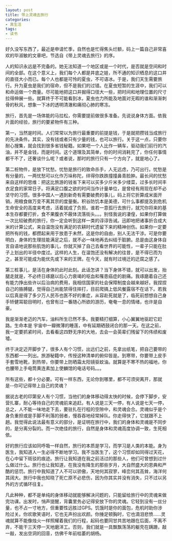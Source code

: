 ```yaml
---
layout: post
title: 带上灵魂去旅行
categories:
- 真生活
tags:
- 读书
---
```


好久没写东西了，最近是申请忙季，自然也是忙得焦头烂额，码上一篇自己非常喜欢的毕淑敏的文章吧，节选自《带上灵魂去旅行》的序。

人的知识永远是不完备的。她无法知道一个地区或是一个时代，是否就是空间和时间的全部。在这个意义上，我们每个人都是井底之娃，所不通的知识栖息的这口井的直径大小而已。每个人也都是可怜的夏虫，不可语冰。于是，我们天生需要旅行。升为夏虫是我们的宿命，但不是我们的过错。在夏虫短暂的生涯中，我们可以和命运做一个商量。尽可能地把这口井掘得口径大一些，把时间和地理位置的尺寸拉得伸展一些。就算终于不可能看到冰，夏虫也力所能及地面对无暇的谁和渐渐刺骨的秋风，想象一下冰的透明清澈和痛彻心肺的寒冻。

旅行，首先是一场体能的马拉松，你需要提前做很多准备。先说说身体方面。依我片面的经验，旅行的要紧物件有三种。

第一，当然是时间。人们常常以为旅行最重要的前提是钱，于是就把攒钱当成旅行的先决条件。其实，没有钱或者只有少量的钱，也可以旅行。关于这一点，只要你耐心搜集，就会找到很多省钱秘籍。如果吧一个人比作一辆车，驱动我们前行的汽油，并不是金钱，而是时间。这个道理及其简单，你的时间消耗完了，你任何事情都干不了，还奢谈什么呢？或者说，那时的旅行只有一个方向了，就是地心了。

第二桩物件，是放下忧愁。忧愁是旅行的致命杀手，人无远虑，乃可出行。忧愁是有分量的，一两忧愁可以化作万垛称陀，绊得你跌跌撞撞鼻青脸肿。最长间的忧愁来自这样的思维：把这比旅游的钱省下来可以买多少斤米多少缕菜，过多长时间丰衣足食的家常日子。将满足口腹之欲的时间当作计量单位，是曾经有用现在却不必坚守的习惯。很多中国人一遇到新奇有需要破费的事儿，码上将它折算成米面开销，用粮食做万变不离其宗的度量衡。积谷防饥本是美德，可什么事都提及到危机生命安全的高度来考虑，活着就成了负担。谁若一意孤行去旅行，就咒你将来的基本生存都要打折，食不果腹衣不蔽体流落街头。。。别怪我说的凄偟，如果你打算做一次比较破费的旅行，你一定会听到这样一类的谆谆告诫。迅即地把诸事折合成大米的计算公式，来自温饱没有满足的农耕时代遗留下来的精神创伤。如果你一定要把所有的钱，都攒起来用于放患于未然，这是你的自由，别人无法干涉。可是你要明白，身体的生理技能满足之后，就不必一味地再去纠结于脏腑。总是由这身体自言自语地说那些肌饱的事儿，你就灭掉了自己去看世界的可能性，一辈子只能在肚子上划出的半径中度过。这样的人生，在温饱还没有解决的往昔，是不得已而为之，甚至可能成为能优先或下来的王牌。在今天，就有时过境迁的迂腐之感了。

第三桩事儿，是活在身体的此时此刻。此话怎讲？当下身体不错，就可以出发，抬腿走就是，不必终日琢磨以后心力衰竭的呕血和罹患癌症的剧痛。我琢磨着自己还有能力挣出些许以后治病的费用，我相信国家的社会保障制度会越来越好。我捏捏自己的胳膊腿，觉得自己尚能禁得住摔打，目前爬搞上低风餐露宿不在话下。若我以后真是得了多少万人民币也医不好的重症，从容赴死就是了，临死前想想自己身手矫健耳聪目明时，也曾有过一番随心所欲的游历，奄奄一息的情绪，也许是自豪。

我是渐渐老迈的汽车，油料所生已然不多。我要精打细算，小心翼翼地驱赶它赶路。生命本是 宇宙中一瓣微薄的睡莲，中有延期硒鼓闭合的那一天。在这之前，我一定要抓紧时间，去看看这四野无序的大地，去会一会英辈们残留下的伟绩和废墟。

终于决定迈开脚步了，很多人有个习惯，出远们之前，先拿出纸笔，把自己要带的东西都一一列出。旅游秘籍中，传授这种清单的俯仰皆是。到寒带，你要带上皮手手套雪地靴，到热带，你要带上防晒霜太阳镜驱蚊油。就算是不寒不热的福地，你也腰带上手电筒黄连素加上使麟馆的电话号码。。。

所有这些，都十分必要。可有一样东西，无论你到哪里，都不可须臾离开，那就是--你可记得带上自己的灵魂？

据说古老的印第安人有个习惯，当他们的身体移动得太快的时候，会停下脚步，安营扎寨，耐心等待自己的灵魂前来追赶。有人说是三天一停，有人说是七天一停，总之，人不能一味地走下去，要驻扎在行程的空隙中，和灵魂会合。灵魂似乎是个身负重担或是手脚不利落的弱者，慢吞吞地经常掉队。你走得快了，它就跟不上趟。我觉得此说法最有意义的部分，是证明在旅行中，我们的身体和灵魂是不同步的，是分离分裂的。而一次绝佳的旅行，自然是身体和灵魂高度协调一致，生死相依。

好的旅行应该如同呼吸一样自然，旅行的本质是学习，而学习是人类的本能。身为医生，我知道人一生必得不断地学习。我不当医生了，这个习惯却如同得过天花，在心中留下斑驳的痕迹。旅行让我知道在我之前活过的那些人，他们可曾想到过什么做过什么。旅行也让我知道，在我没有降生的那些岁月，大自然盛大的恩典和严酷的惩罚。旅行中我知道了人不可以骄傲，天地何其寂寥，峰峦何其高耸，海洋何其阔大。旅行中我也知晓了死亡原不必悲伤，因为你其实并没有消失，只不过以另外的方式循环往复。

凡此种种，都不是单纯的身体移动就能够解决问题的，只能留给旅行中的灵魂来做完功课。出发时，悄声提醒，背囊里务必记得安放下你的灵魂。它轻到没有一丝分量，也不占一寸地方，但重要性远胜过GPS。饥饿时是你的面包，危机时助你涉险过关。你欢歌笑语时，它也无声扮出欢颜。你捶足顿胸时，它也滴泪悲愤……灵魂就算不能像烛火一样照耀着我们的行程，起码也要同甘共苦地跟在后面，不离不弃，不能干三天停一天地磨洋工。否则，我们就是一具飘飘荡荡的躯壳在蹒跚，敲一敲，发出空洞的回音，仿佛千年前枯萎的胡杨。
